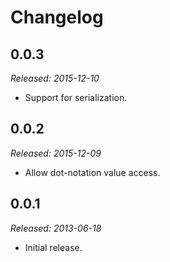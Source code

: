# Changelog

## 0.0.3

_Released: 2015-12-10_

* Support for serialization.

## 0.0.2

_Released: 2015-12-09_

* Allow dot-notation value access.

## 0.0.1

_Released: 2013-06-18_

* Initial release.

